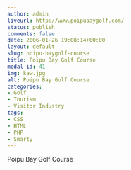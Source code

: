 ```yaml
---
author: admin
liveurl: http://www.poipubaygolf.com/
status: publish
comments: false
date: 2006-01-26 19:08:14+00:00
layout: default
slug: poipu-baygolf-course
title: Poipu Bay Golf Course
modal-id: 41
img: kaw.jpg
alt: Poipu Bay Golf Course
categories:
- Golf
- Tourism
- Visitor Industry
tags:
- CSS
- HTML
- PHP
- Smarty
---
```

Poipu Bay Golf Course
